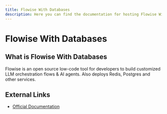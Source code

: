 ```yaml
---
title: Flowise With Databases
description: Here you can find the documentation for hosting Flowise With Databases with Coolify.
---
```


# Flowise With Databases

## What is Flowise With Databases

Flowise is an open source low-code tool for developers to build customized LLM orchestration flows & AI agents. Also deploys Redis, Postgres and other services.

## External Links

- [Official Documentation](https://docs.flowiseai.com/?utm_source=coolify.io)
